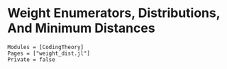# Weight Enumerators, Distributions, And Minimum Distances

```@autodocs
Modules = [CodingTheory]
Pages = ["weight_dist.jl"]
Private = false
```
